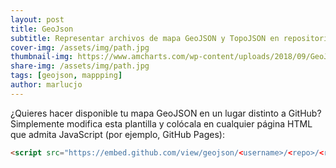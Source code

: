 ```yaml
---
layout: post
title: GeoJson
subtitle: Representar archivos de mapa GeoJSON y TopoJSON en repositorios de GitHub
cover-img: /assets/img/path.jpg
thumbnail-img: https://www.amcharts.com/wp-content/uploads/2018/09/GeoJSON.png
share-img: /assets/img/path.jpg
tags: [geojson, mappping]
author: marlucjo
---
```


¿Quieres hacer disponible tu mapa GeoJSON en un lugar distinto a GitHub? Simplemente 
modifica esta plantilla y colócala en cualquier página HTML que admita JavaScript
(por ejemplo, GitHub Pages):

```html
<script src="https://embed.github.com/view/geojson/<username>/<repo>/<ref>/<path_to_file>"></script>
```

<div>
<script src="https://embed.github.com/view/geojson/benbalter/dc-wifi-social/master/bars.geojson"></script>
</div>

<div>
<script src="https://embed.github.com/view/geojson/marlucjo/myBlog/_carto/mup60.geojson"></script>
</div>

